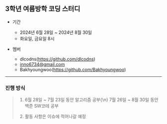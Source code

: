 ## 3학년 여름방학 코딩 스터디
* 기간
  * 2024년 6월 28일 ~ 2024년 8월 30일
  * 화요일, 금요일 8시
    
* 멤버
  * dlcodns(https://github.com/dlcodns)
  * inno6734@gmail.com
  * Bakhyoungwoo(https://github.com/Bakhyoungwoo)

---
### 진행 방식
> 1. 6월 28일 ~ 7월 23일 동안 알고리즘 공부{\n}
7월 26일 ~ 8월 30일 동안 백준 SW코테 공부
>
> 3. 활동 사항은 이슈에 적어나갈 예정
